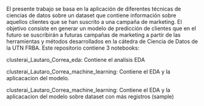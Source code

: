 El presente trabajo se basa en la aplicación de diferentes técnicas de ciencias de datos sobre un dataset que contiene información sobre aquellos clientes que se han suscrito a una campaña de marketing. El objetivo consiste en generar un modelo de predicción de clientes que en el futuro se suscribirán a futuras campañas de marketing a partir de las herramientas y métodos desarrollados en la cátedra de Ciencia de Datos de la UTN FRBA. Este repositorio contiene 3 notebooks:

clusterai_Lautaro_Correa_eda: Contiene el analisis EDA

clusterai_Lautaro_Correa_machine_learning: Contiene el EDA y la aplicacacion del modelo.

clusterai_Lautaro_Correa_machine_learning: Contiene el EDA y la aplicacacion del modelo sobre dataset con más registros (sample)
